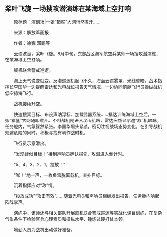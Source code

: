 ## 桨叶飞旋 一场搜攻潜演练在某海域上空打响
　　原标题：演训场|一张“猎鲨”大网悄然撒开……

　　来源：解放军画报

　　作者：徐巍 邓鹏等 

　　云谲波诡，桨叶飞旋。8月中旬，东部战区海军航空兵某师一场搜攻潜演练，在某海域上空打响。

　　舰机联合警戒巡逻。

　　海上天气说变就变。反潜巡逻机起飞不久，海面云遮雾罩、光线昏暗。战术指挥长李国华一边提醒雷达和光电战位报告天气情况，一边协同前舱飞行员操纵战机低空掠海飞行。

　　战机接续升空。

　　快速搜索目标、布设声呐浮标、加载武器系统……抵达训练海域上空后，一张“猎鲨”大网随即撒开。不料战机刚进入攻击航路，雷达突然显示遭“敌”机跟踪。任务舱内，气氛骤然紧张。李国华眉头紧锁，密切注视战场态势变化，在引导战机规避危险的同时，积极寻找有利作战时机。

　　飞行员示意滑出。

　　“发现疑似目标！”接到声呐员确认报告，攻潜进入倒计时。

　　“5、4、3、2、1，投放！”

　　“嘭！”地一声，一枚鱼雷脱离载机，直扑目标。

　　沉着指挥应对“敌”情。

　　“投放成功”“攻击有效”……随着光电员和声呐员相继发出报告，任务舱内响起阵阵掌声。

　　演练中，该师还与相关部队开展舰机联合警戒巡逻等实战化课目训练，在复杂气象条件下检验官兵心理素质和操纵水平，锤炼过硬打仗本领。

　　地勤人员为战机出动做好准备。

